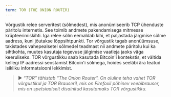 ```yaml
---
term: TOR (THE ONION ROUTER)
---
```


Võrgustik relee serveritest (sõlmedest), mis anonümiseerib TCP ühenduste päritolu internetis. See toimib andmete pakendamisega mitmesse krüpteerimiskihti. Iga relee sõlm eemaldab kihi, et paljastada järgmise sõlme aadress, kuni jõutakse lõppsihtpunkti. Tor võrgustik tagab anonüümsuse, takistades vahepealsetel sõlmedel teadmast nii andmete päritolu kui ka sihtkohta, muutes kasutaja tegevuse jälgimise vaatleja jaoks väga keeruliseks. TOR võrgustikku saab kasutada Bitcoin'i kontekstis, et vältida kellegi IP aadressi seostamist Bitcoin'i sõlmega, hoides seeläbi ära teatud isikliku informatsiooni lekkimist.

> ► *“TOR” tähistab “The Onion Router”. On oluline teha vahet TOR võrgustikul ja TOR Brauseril, mis on Firefoxil põhinev veebibrauser, mis on spetsiaalselt disainitud kasutamaks TOR võrgustikku.*